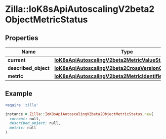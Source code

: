 # Zilla::IoK8sApiAutoscalingV2beta2ObjectMetricStatus

## Properties

| Name | Type | Description | Notes |
| ---- | ---- | ----------- | ----- |
| **current** | [**IoK8sApiAutoscalingV2beta2MetricValueStatus**](IoK8sApiAutoscalingV2beta2MetricValueStatus.md) |  |  |
| **described_object** | [**IoK8sApiAutoscalingV2beta2CrossVersionObjectReference**](IoK8sApiAutoscalingV2beta2CrossVersionObjectReference.md) |  |  |
| **metric** | [**IoK8sApiAutoscalingV2beta2MetricIdentifier**](IoK8sApiAutoscalingV2beta2MetricIdentifier.md) |  |  |

## Example

```ruby
require 'zilla'

instance = Zilla::IoK8sApiAutoscalingV2beta2ObjectMetricStatus.new(
  current: null,
  described_object: null,
  metric: null
)
```

